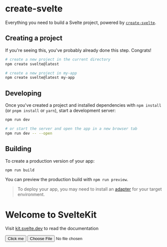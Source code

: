 # create-svelte

Everything you need to build a Svelte project, powered by [`create-svelte`](https://github.com/sveltejs/kit/tree/main/packages/create-svelte).

## Creating a project

If you're seeing this, you've probably already done this step. Congrats!

```bash
# create a new project in the current directory
npm create svelte@latest

# create a new project in my-app
npm create svelte@latest my-app
```

## Developing

Once you've created a project and installed dependencies with `npm install` (or `pnpm install` or `yarn`), start a development server:

```bash
npm run dev

# or start the server and open the app in a new browser tab
npm run dev -- --open
```

## Building

To create a production version of your app:

```bash
npm run build
```

You can preview the production build with `npm run preview`.

> To deploy your app, you may need to install an [adapter](https://kit.svelte.dev/docs/adapters) for your target environment.
















<script lang="ts">
  import { gzip, ungzip } from 'pako';

  let files: FileList;
  const down = () => {
    fetch('http://localhost:8080/cloud/download/test', {
      method: 'GET',
      headers: {
        "Authorization" : "eyJhbGciOiJIUzI1NiIsInR5cCI6IkpXVCJ9.eyJjb2xsZWN0aW9uSWQiOiJfcGJfdXNlcnNfYXV0aF8iLCJleHAiOjE3MDk5ODA3MDUsImlkIjoiaTFjbG93MHBrMTg4OWR4IiwidHlwZSI6ImF1dGhSZWNvcmQifQ.oe56If2nkNb3oCdjyPBIeqOl_QDce9JnAibWaaOEARM"
      }
    }).then(response => response.blob()).then(async blob => {
      const arrayBuffer = await new Response(blob).arrayBuffer();
      const url = window.URL.createObjectURL(new Blob([ungzip(arrayBuffer)]));
      const a = document.createElement('a');
      a.href = url;
      a.download = 'test';
      a.click();
      window.URL.revokeObjectURL(url);
    });
  };

  const up = () => {
    const fileReader = new FileReader();
    fileReader.onload = async (event) => {
      const arrayBuffer = event.target?.result;
      fetch('http://localhost:8080/cloud/upload/test', {
        method: 'PUT',
        headers: {
          "Authorization": "eyJhbGciOiJIUzI1NiIsInR5cCI6IkpXVCJ9.eyJjb2xsZWN0aW9uSWQiOiJfcGJfdXNlcnNfYXV0aF8iLCJleHAiOjE3MDk5ODA3MDUsImlkIjoiaTFjbG93MHBrMTg4OWR4IiwidHlwZSI6ImF1dGhSZWNvcmQifQ.oe56If2nkNb3oCdjyPBIeqOl_QDce9JnAibWaaOEARM"
        },
        body: gzip(arrayBuffer as ArrayBuffer, { level: 4 })
      });
    };
    fileReader.readAsArrayBuffer(files[0]);
  }
</script>

<h1>Welcome to SvelteKit</h1>
<p>Visit <a href="https://kit.svelte.dev">kit.svelte.dev</a> to read the documentation</p>
<button on:click={down}>Click me</button>
<input type="file" bind:files={files} />
